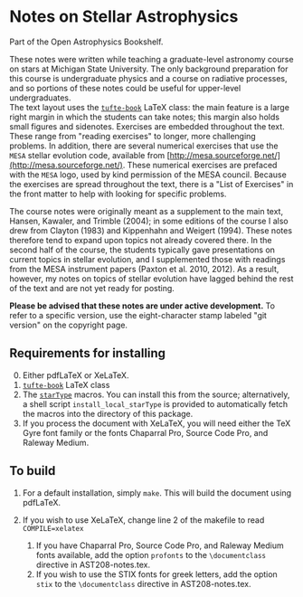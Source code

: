 # Notes on Stellar Astrophysics

Part of the Open Astrophysics Bookshelf.

These notes were written while teaching a graduate-level astronomy course on stars at Michigan State University.  The only background preparation for this course is undergraduate physics and a course on radiative processes, and so portions of these notes could be useful for upper-level undergraduates.  
The text layout uses the [`tufte-book`](https://tufte-latex.github.io/tufte-latex/) LaTeX class:  the main feature is a large right margin in which the students can take notes; this margin also holds small figures and sidenotes. Exercises are embedded throughout the text.  These range from "reading exercises" to longer, more challenging problems.  In addition, there are several numerical exercises that use the `MESA` stellar evolution code, available from [http://mesa.sourceforge.net/](http://mesa.sourceforge.net/).  These numerical exercises are prefaced with the `MESA` logo, used by kind permission of the MESA council. Because the exercises are spread throughout the text, there is a "List of Exercises" in the front matter to help with looking for specific problems.

The course notes were originally meant as a supplement to the main text, Hansen, Kawaler, and Trimble (2004); in some editions of the course I also drew from Clayton (1983) and Kippenhahn and Weigert (1994).  These notes therefore tend to expand upon topics not already covered there.  In the second half of the course, the students typically gave presentations on current topics in stellar evolution, and I supplemented those with readings from the MESA instrument papers (Paxton et al. 2010, 2012).  As a result, however, my notes on topics of stellar evolution have lagged behind the rest of the text and are not yet ready for posting. 

**Please be advised that these notes are under active development.** To refer to a specific version, use the eight-character stamp labeled "git version" on the copyright page.

## Requirements for installing

0. Either pdfLaTeX or XeLaTeX.
1. [`tufte-book`](https://tufte-latex.github.io/tufte-latex/) LaTeX class
2. The [`starType`](https://github.com/nworbde/starType) macros.  You can install this from the source; alternatively, a shell script `install_local_starType` is provided to automatically fetch the macros into the directory of this package.
4. If you process the document with XeLaTeX, you will need either the TeX Gyre font family or the fonts Chaparral Pro, Source Code Pro, and Raleway Medium.

## To build

1. For a default installation, simply `make`.  This will build the document using pdfLaTeX.
2. If you wish to use XeLaTeX, change line 2 of the makefile to read `COMPILE=xelatex`

    1. If you have Chaparral Pro, Source Code Pro, and Raleway Medium fonts available, add the option `profonts` to the `\documentclass` directive in AST208-notes.tex.
    2. If you wish to use the STIX fonts for greek letters, add the option `stix` to the `\documentclass` directive in AST208-notes.tex.

